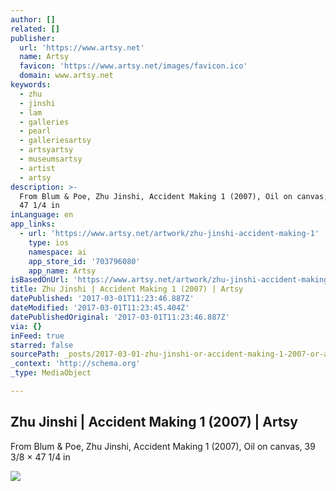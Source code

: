 ```yaml
---
author: []
related: []
publisher:
  url: 'https://www.artsy.net'
  name: Artsy
  favicon: 'https://www.artsy.net/images/favicon.ico'
  domain: www.artsy.net
keywords:
  - zhu
  - jinshi
  - lam
  - galleries
  - pearl
  - galleriesartsy
  - artsyartsy
  - museumsartsy
  - artist
  - artsy
description: >-
  From Blum & Poe, Zhu Jinshi, Accident Making 1 (2007), Oil on canvas, 39 3/8 ×
  47 1/4 in
inLanguage: en
app_links:
  - url: 'https://www.artsy.net/artwork/zhu-jinshi-accident-making-1'
    type: ios
    namespace: ai
    app_store_id: '703796080'
    app_name: Artsy
isBasedOnUrl: 'https://www.artsy.net/artwork/zhu-jinshi-accident-making-1'
title: Zhu Jinshi | Accident Making 1 (2007) | Artsy
datePublished: '2017-03-01T11:23:46.887Z'
dateModified: '2017-03-01T11:23:45.404Z'
datePublishedOriginal: '2017-03-01T11:23:46.887Z'
via: {}
inFeed: true
starred: false
sourcePath: _posts/2017-03-01-zhu-jinshi-or-accident-making-1-2007-or-artsy.md
_context: 'http://schema.org'
_type: MediaObject

---
```

<article style=""><h1>Zhu Jinshi | Accident Making 1 (2007) | Artsy</h1><p>From Blum &amp; Poe, Zhu Jinshi, Accident Making 1 (2007), Oil on canvas, 39 3/8 × 47 1/4 in</p><img src="https://d7hftxdivxxvm.cloudfront.net/?resize_to=fit&amp;width=640&amp;height=539&amp;quality=95&amp;src=https%3A%2F%2Fd32dm0rphc51dk.cloudfront.net%2F0Z1Uy3M-_nTZRa9LrVLCvg%2Flarge.jpg" /></article>